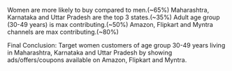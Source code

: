 Women are more likely to buy compared to men.(~65%)
Maharashtra, Karnataka and Uttar Pradesh are the top 3 states.(~35%)
Adult age group (30-49 years) is max contributing.(~50%)
Amazon, Flipkart and Myntra channels are max contributing.(~80%)


Final Conclusion:
Target women customers of age group 30-49 years living in Maharashtra, Karnataka and Uttar Pradesh by showing ads/offers/coupons available on Amazon, Flipkart and Myntra.
